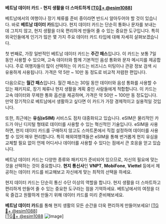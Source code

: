 **베트남 데이터 카드 - 현지 생활을 더 스마트하게 [[TG💪+ @esim1088](https://t.me/s/esim1088)]**

베트남에서의 여행이나 장기 체류를 준비 중이라면 반드시 알아두어야 할 것이 있습니다. 바로 **베트남 데이터 카드**입니다. 현지 데이터 카드는 단순히 통화나 문자를 보내는 데 그치지 않고, 현지 생활을 더욱 편리하게 만들어 줄 수 있는 중요한 도구입니다. 특히 외국인들에게 인기가 많은 몇 가지 주요 데이터 카드 타입에 대해 자세히 살펴보겠습니다.

첫 번째로, 가장 일반적인 베트남 데이터 카드는 **주간 패스**입니다. 이 카드는 보통 7일 동안 사용할 수 있으며, 고속 데이터와 함께 기본적인 음성 통화와 문자 메시지를 제공합니다. 주로 여행자들이 많이 선택하는 이 카드는 비즈니스 미팅이나 관광 정보 검색 시 유용하게 사용됩니다. 가격은 약 5만 ~ 10만 동 정도로 비교적 저렴한 편입니다.

다음으로는 **월간 패스**입니다. 월간 패스는 30일 동안 데이터와 음성 통화를 사용할 수 있는 패키지로, 장기 체류나 현지 생활을 계획 중인 사람들에게 적합합니다. 이 카드는 고속 데이터와 무제한 통화 옵션을 제공하며, 가격은 약 50만 ~ 100만 동 정도입니다. 만약 장기적으로 베트남에서 생활하고 싶다면 이 카드가 가장 경제적이고 실용적일 것입니다.

또한, 최근에는 **유심(eSIM)** 서비스도 점차 대중화되고 있습니다. eSIM은 물리적인 카드가 아닌 디지털 형태로 데이터를 사용할 수 있는 혁신적인 기술입니다. eSIM을 사용하면, 현지 데이터 카드를 구매하지 않고도 스마트폰에서 직접 설정하여 데이터를 사용할 수 있어 매우 편리합니다. 특히 해외여행객들은 eSIM을 통해 번거롭게 현지 유심을 교체할 필요 없이 언제 어디서나 데이터를 사용할 수 있다는 점에서 큰 호응을 얻고 있습니다.

베트남 데이터 카드는 다양한 종류와 패키지가 준비되어 있으므로, 자신의 필요에 맞는 것을 선택하는 것이 중요합니다. **현지 통신사**인 **VNPT**, **MobiFone**, **Viettel** 등에서 제공하는 데이터 카드를 비교해보고 자신에게 맞는 최적의 선택을 하세요.

현지 데이터 카드는 단순히 통신 수단 이상의 역할을 합니다. 현지 생활을 더 스마트하고 편리하게 만들어 줄 수 있는 중요한 도구라는 점을 기억하세요. 베트남에서의 여정을 더욱 즐겁고 원활하게 만들기 위해 데이터 카드를 미리 준비해보세요.

**베트남 데이터 카드**를 통해 현지 생활의 모든 순간을 더욱 편리하게 만들어보세요! [[TG💪+ @esim1088](https://t.me/s/esim1088)]  
[[TG💪+ @esim1088](https://t.me/s/esim1088) ![Image](https://i.postimg.cc/Y0z9fWf4/image.png)]